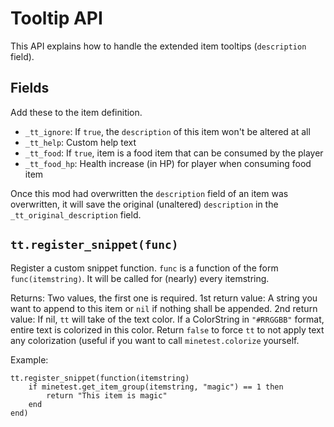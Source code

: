# Tooltip API
This API explains how to handle the extended item tooltips (`description` field).

## Fields

Add these to the item definition.

* `_tt_ignore`: If `true`, the `description` of this item won't be altered at all
* `_tt_help`: Custom help text
* `_tt_food`: If `true`, item is a food item that can be consumed by the player
* `_tt_food_hp`: Health increase (in HP) for player when consuming food item

Once this mod had overwritten the `description` field of an item was overwritten, it will save the original (unaltered) `description` in the `_tt_original_description` field.

## `tt.register_snippet(func)`

Register a custom snippet function.
`func` is a function of the form `func(itemstring)`.
It will be called for (nearly) every itemstring.

Returns: Two values, the first one is required.
1st return value: A string you want to append to this item or `nil` if nothing shall be appended.
2nd return value: If nil, `tt` will take of the text color. If a ColorString in `"#RRGGBB"` format, entire text is colorized in this color. Return `false` to force `tt` to not apply text any colorization (useful if you want to call `minetest.colorize` yourself.

Example:

```
tt.register_snippet(function(itemstring)
	if minetest.get_item_group(itemstring, "magic") == 1 then
		return "This item is magic"
	end
end)
```
